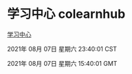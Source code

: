 # 学习中心 colearnhub
[学习中心](http://171.113.178.57:56308/colearnhub/)

2021年 08月 07日 星期六 23:40:01 CST

2021年 08月 07日 星期六 15:40:01 GMT
